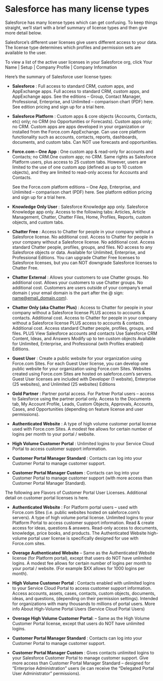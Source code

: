 # Salesforce has many license types

Salesforce has many license types which can get confusing.  To keep things straight, we’ll start with a brief summary of license types and then give more detail below.

Salesforce’s different user licenses give users different access to your data. The license type determines which profiles and permission sets are available to the user.

To view a list of the active user licenses in your Salesforce org,  click Your Name | Setup | Company Profile | Company Information

Here’s the summary of Salesforce user license types:

* **Salesforce** : Full access to standard CRM, custom apps, and AppExchange apps. Full access to standard CRM, custom apps, and AppExchange apps.
	See the editions – Group, Contact Manager, Professional, Enterprise, and Unlimited – comparison chart (PDF) here.
	See edition pricing and sign up for a trial here.

* **Salesforce Platform** : Custom apps & core objects (Accounts, Contacts, etc) only; no CRM (no Opportunities or Forecasts). Custom apps only; no CRM.
Custom apps are apps developed in your organization or installed from the Force.com AppExchange.  Can use core platform functionality such as accounts, contacts, reports, dashboards, documents, and custom tabs.  Can NOT use forecasts and opportunities.

* **Force.com – One App** : One custom app & read-only for accounts and Contacts; no CRM.One custom app; no CRM.
Same rights as Salesforce Platform users, plus access to 25 custom tabs. However, users are limited to the use of one custom app (defined as up to 10 custom objects), and they are limited to read-only access for Accounts and Contacts.

	See the Force.com platform editions – One App, Enterprise, and Unlimited – comparison chart (PDF) here.
	See platform edition pricing and sign up for a trial here.

* **Knowledge Only User** : Salesforce Knowledge app only. Salesforce Knowledge app only.
Access to the following tabs: Articles, Article Management, Chatter, Chatter Files, Home, Profiles, Reports, custom objects, and custom tabs.

* **Chatter Free** : Access to Chatter for people in your company without a Salesforce license.  No additional cost. Access to Chatter for people in your company without a Salesforce license.  No additional cost.
Access standard Chatter people, profiles, groups, and files. NO access to any Salesforce objects or data.
Available for Unlimited, Enterprise, and Professional Editions.  You can upgrade Chatter Free licenses to Salesforce licenses, but you can NOT downgrade Salesforce licenses to Chatter Free.

* **Chatter External** : Allows your customers to use Chatter groups.  No additional cost. Allows your customers to use Chatter groups.  No additional cost.
Customers are users outside of your company’s email domain ( your email domain is the part after the @ sign:  name@email_domain.com).

* **Chatter Only (aka Chatter Plus)** : Access to Chatter for people in your company without a Salesforce license PLUS access to accounts & contacts.  Additional cost. Access to Chatter for people in your company without a Salesforce license PLUS access to accounts & contacts.  Additional cost.
Access standard Chatter people, profiles, groups, and files. PLUS View Salesforce accounts and contacts
Use Salesforce CRM Content, Ideas, and Answers Modify up to ten custom objects Available for Unlimited, Enterprise, and Professional (with Profiles enabled) Editions.

* **Guest User** : Create a public website for your organization using Force.com Sites. For each Guest User license, you can develop one public website for your organization using Force.com Sites.  Websites created using Force.com Sites are hosted on saleforce.com’s servers.
Guest User licenses are included with Developer (1 website), Enterprise (25 websites), and Unlimited (25 websites) Editions

* **Gold Partner** : Partner portal access. For Partner Portal users – access to Salesforce using the partner portal only.
Access to the Documents tab, My Account Profile, Leads, Custom Objects, Approvals, Accounts, Cases, and Opportunities (depending on feature license and user permissions).

* **Authenticated Website** : A type of high volume customer portal license used with Force.com Sites. A modest fee allows for certain number of logins per month to your portal / website.
* **High Volume Customer Portal** : Unlimited logins to your Service Cloud Portal to access customer support information.
* **Customer Portal Manager Standard** : Contacts can log into your Customer Portal to manage customer support.
* **Customer Portal Manager Custom** : Contacts can log into your Customer Portal to manage customer support (with 
more access than Customer Portal Manager Standard).



The following are Flavors of Customer Portal User Licenses. Additional detail on customer portal licenses is here.

* **Authenticated Website** : For Platform portal users – used with Force.com Sites (i.e. public websites hosted on saleforce.com’s servers).  A type of high volume portal license.
Unlimited logins to your Platform Portal to access customer support information.
Read & create access for ideas, questions & answers.
Read-only access to documents, knowledge, price books, and products.
The Authenticated Website high-volume portal user license is specifically designed for use with Force.com sites.

* **Overage Authenticated Website** – Same as the Authenticated Website license (for Platform portal), except that users do NOT have unlimited logins.
A modest fee allows for certain number of logins per month to your portal / website. (For example $XX allows for 1000 logins per month).

* **High Volume Customer Portal** : Contacts enabled with unlimited logins to your Service Cloud Portal to access customer support information.
Access accounts, assets, cases, contacts, custom objects, documents, ideas, and questions, (depending on their permission settings).
Intended for organizations with many thousands to millions of portal users.
More info About High-Volume Portal Users (Service Cloud Portal Users)

* **Overage High Volume Customer Portal**: – Same as the High Volume Customer Portal license, except that users do NOT have unlimited logins.

* **Customer Portal Manager Standard** : Contacts can log into your Customer Portal to manage customer support.

* **Customer Portal Manager Custom** : Gives contacts unlimited logins to your Salesforce Customer Portal to manage customer support. Give more access than Customer Portal Manager Standard – designed for “Enterprise Administration” users (ie can receive the “Delegated Portal User Administrator” permissions).
